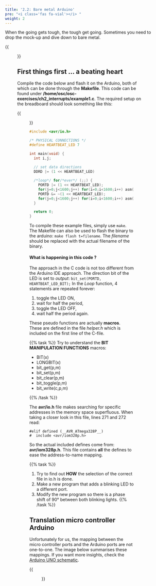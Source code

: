 ```yaml
---
title: '2.2: Bare metal Arduino'
pre: "<i class='fas fa-vial'></i> "
weight: 2
---
```


When the going gets tough, the tough get going. Sometimes you need to drop the mock-up and dive down to bare metal.

{{<figure src="https://i.stack.imgur.com/C0cRL.jpg" title="image source: stackexchange.com">}}



## First things first ... a beating heart

Compile the code below and flash it on the Arduino, both of which can be done through the **Makefile**. This code can be found under **/home/osc/osc-exercises/ch2_interrupts/example1.c**. The required setup on the breadboard should look something like this:

{{<figure src="/img/tinkercad/tinkercad_example1.png">}}

```C
#include <avr/io.h>

/* PHYSICAL CONNECTIONS */
#define HEARTBEAT_LED 7

int main(void) {
  int i,j;
  
  // set data directions
  DDRD |= (1 << HEARTBEAT_LED)

  /*loop*/ for/*ever*/ (;;) {
    PORTD |= (1 << HEARTBEAT_LED);
    for(j=0;j<1600;j++) for(i=0;i<1600;i++) asm("nop");
    PORTD &= ~(1 << HEARTBEAT_LED);
    for(j=0;j<1600;j++) for(i=0;i<1600;i++) asm("nop");
  }

  return 0;
}
```

To compile these example files, simply use `make`. The Makefile can also be used to flash the binary to the arduino: `make flash t=filename`. The *filename* should be replaced with the actual filename of the binary.


#### What is happening in this code ? 

The approach in the C code is not too different from the Arduino IDE approach. The direction bit of the LED is set to *output*: `bit_set(PORTD, HEARTBEAT_LED_BIT);` In the *Loop* function, 4 statements are repeated forever:

1. toggle the LED ON, 
2. wait for half the period, 
3. toggle the LED OFF,
4. wait half the period again. 

These pseudo functions are actually **macros**. These are defined in the file *helper.h* which is included on the first line of the C-file.

{{% task %}}
Try to understand the <b>BIT MANIPULATION FUNCTIONS</b> macros:

* BIT(x)
* LONGBIT(x)
* bit_get(p,m)
* bit_set(p,m)
* bit_clear(p,m)
* bit_toggle(p,m)
* bit_write(c,p,m)

{{% /task %}}

The **avr/io.h** file makes searching for specific addresses in the memory space superfluous. When taking a closer look in this file, lines 271 and 272 read:

```
#elif defined (__AVR_ATmega328P__)
#  include <avr/iom328p.h>
```

So the actual included defines come from: **avr/iom328p.h**. This file contains **all** the defines to ease the address-to-name mapping.

{{% task %}}
1. Try to find out **HOW** the selection of the correct file in io.h is done.<br/>
2. Make a new program that adds a blinking LED to a different port.
3. Modify the new program so there is a phase shift of 90° between both blinking lights.
{{% /task %}}




## Translation micro controller Arduino
Unfortunately for us, the mapping between the micro controller ports and the Arduino ports are not one-to-one. The image below summarises these mappings. If you want more insights, check the [Arduino UNO schematic](https://content.arduino.cc/assets/UNO-TH_Rev3e_sch.pdf).

{{<figure src="https://roboticsbackend.com/wp-content/uploads/2019/01/arduino_schematics_pins.jpg">}}
